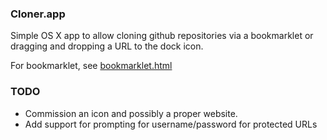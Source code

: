 ### Cloner.app

Simple OS X app to allow cloning github repositories via a bookmarklet or dragging and dropping a URL to the dock icon.

For bookmarklet, see [bookmarklet.html](https://github.com/bricooke/cloner-app/blob/master/bookmarklet.html)

### TODO
* Commission an icon and possibly a proper website.
* Add support for prompting for username/password for protected URLs